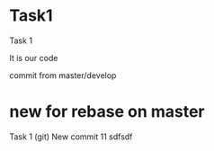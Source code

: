 # Task1

Task 1

It is our code

commit from master/develop

new for rebase on master
=======
Task 1 (git)
New commit 11
sdfsdf

